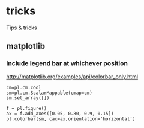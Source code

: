 # tricks
Tips & tricks

## matplotlib

### Include legend bar at whichever position

http://matplotlib.org/examples/api/colorbar_only.html

```
cm=pl.cm.cool
sm=pl.cm.ScalarMappable(cmap=cm)
sm.set_array([])

f = pl.figure()
ax = f.add_axes([0.05, 0.80, 0.9, 0.15])
pl.colorbar(sm, cax=ax,orientation='horizontal')

```
